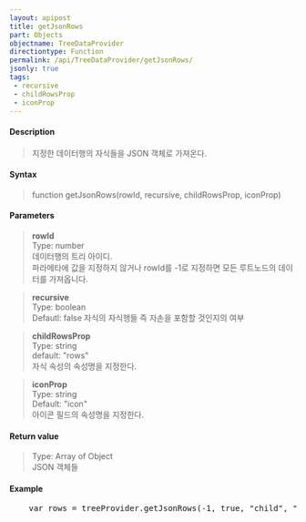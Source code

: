 ```yaml
---
layout: apipost
title: getJsonRows
part: Objects
objectname: TreeDataProvider
directiontype: Function
permalink: /api/TreeDataProvider/getJsonRows/
jsonly: true
tags:
 - recursive
 - childRowsProp
 - iconProp
---
```



#### Description

> 지정한 데이터행의 자식들을 JSON 객체로 가져온다.  

#### Syntax

> function getJsonRows(rowId, recursive, childRowsProp, iconProp)

#### Parameters

> **rowId**  
> Type: number  
> 데이터행의 트리 아이디.  
> 파라메타에 값을 지정하지 않거나 rowId를 -1로 지정하면 모든 루트노드의 데이터를 가져옵니다.  

> **recursive**  
> Type: boolean  
> Defautl: false
> 자식의 자식행들 즉 자손을 포함할 것인지의 여부  

> **childRowsProp**  
> Type: string  
> default: "rows"  
> 자식 속성의 속성명을 지정한다.  

> **iconProp**  
> Type: string  
> Default: "icon"  
> 아이콘 필드의 속성명을 지정한다.

#### Return value

> Type: Array of Object  
> JSON 객체들   

#### Example

<pre class="prettyprint">
    var rows = treeProvider.getJsonRows(-1, true, "child", "icon");
</pre>


